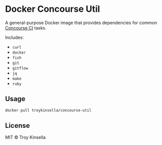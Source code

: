 # Docker Concourse Util

A general-purpose Docker image that provides dependencies for 
common [Concourse CI](https://concourse-ci.org) tasks.

Includes:
* `curl`
* `docker`
* `fish`
* `git`
* `gitflow`
* `jq`
* `make`
* `ruby`

## Usage

```bash
docker pull troykinsella/concourse-util
```

## License

MIT © Troy Kinsella
